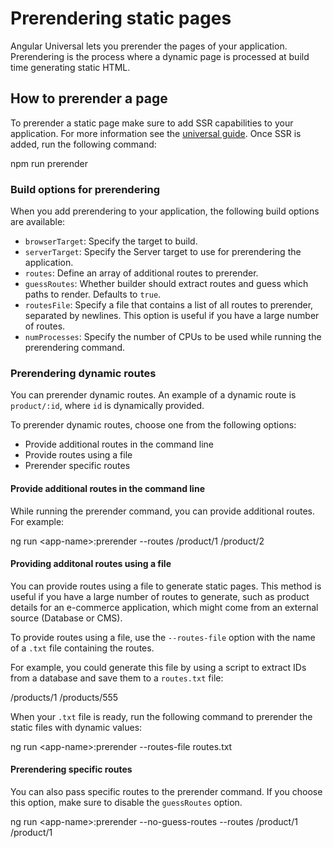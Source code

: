 # Prerendering static pages

Angular Universal lets you prerender the pages of your application. Prerendering is the process where a dynamic page is processed at build time generating static HTML.

## How to prerender a page

To prerender a static page make sure to add SSR capabilities to your application.
For more information see the [universal guide](guide/universal).
Once SSR is added, run the following command:

<code-example language="sh">
npm run prerender
</code-example>

### Build options for prerendering

When you add prerendering to your application, the following build options are available:

* `browserTarget`: Specify the target to build.
* `serverTarget`: Specify the Server target to use for prerendering the application.
* `routes`: Define an array of additional routes to prerender.
* `guessRoutes`: Whether builder should extract routes and guess which paths to render. Defaults to `true`.
* `routesFile`: Specify a file that contains a list of all routes to prerender, separated by newlines. This option is useful if you have a large number of routes.
* `numProcesses`: Specify the number of CPUs to be used while running the prerendering command.

### Prerendering dynamic routes

You can prerender dynamic routes. An example of a dynamic route is `product/:id`, where `id` is dynamically provided.

To prerender dynamic routes, choose one from the following options:
 * Provide additional routes in the command line
 * Provide routes using a file
 * Prerender specific routes 

#### Provide additional routes in the command line

While running the prerender command, you can provide additional routes. For example:

<code-example language="sh">
ng run &lt;app-name&gt;:prerender --routes /product/1 /product/2
</code-example>


#### Providing additonal routes using a file

You can provide routes using a file to generate static pages. This method is useful if you have a large number of routes to generate, such as product details for an e-commerce application, which might come from an external source (Database or CMS).

To provide routes using a file, use the `--routes-file` option with the name of a `.txt` file containing the routes.

For example, you could generate this file by using a script to extract IDs from a database and save them to a `routes.txt` file:

<code-example language="none" header="routes.txt">
  /products/1
  /products/555
</code-example>

When your `.txt` file is ready, run the following command to prerender the static files with dynamic values:

<code-example language="sh">
ng run &lt;app-name&gt;:prerender --routes-file routes.txt
</code-example>

#### Prerendering specific routes

You can also pass specific routes to the prerender command. If you choose this option, make sure to disable the `guessRoutes` option.

<code-example language="sh">
ng run &lt;app-name&gt;:prerender --no-guess-routes --routes /product/1 /product/1 
</code-example>